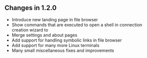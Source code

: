 ## Changes in 1.2.0

- Introduce new landing page in file browser
- Show commands that are executed to open a shell in connection creation wizard to
- Merge settings and about pages
- Add support for handling symbolic links in file browser
- Add support for many more Linux terminals
- Many small miscellaneous fixes and improvements
